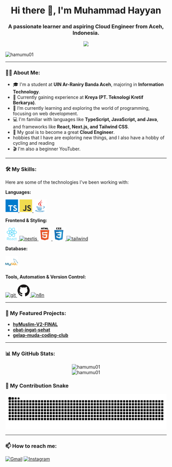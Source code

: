 
<h1 align="center">Hi there 👋, I'm Muhammad Hayyan</h1>
<h3 align="center">A passionate learner and aspiring Cloud Engineer from Aceh, Indonesia.</h3>

<p align="center"><img src="https://media1.giphy.com/media/v1.Y2lkPTc5MGI3NjExZXlkeDZwYm1xOXNudzJpYjNjczBvZ3pod2J2cHNoNWhhYnFkcml4dCZlcD12MV9pbnRlcm5hbF9naWZfYnlfaWQmY3Q9Zw/99WDYnKHEhfizOW5N3/giphy.gif" width="250"></p>

<p align="left"> <img src="https://komarev.com/ghpvc/?username=hamumu01&label=Profile%20views&color=0e75b6&style=flat" alt="hamumu01" /> </p>

---

### 👨‍💻 About Me:
- 🎓 I'm a student at **UIN Ar-Raniry Banda Aceh**, majoring in **Information Technology**.
- 💼 Currently gaining experience at **Kreya (PT. Teknologi Kretif Berkarya)**.
- 🌱 I’m currently learning and exploring the world of programming, focusing on web development.
- 💻 I'm familiar with languages like **TypeScript, JavaScript, and Java**, and frameworks like **React, Next.js, and Tailwind CSS**.
- 🚀 My goal is to become a great **Cloud Engineer**.
-  hobbies that I have are exploring new things, and I also have a hobby of cycling and reading
- 🎬 I'm also a beginner YouTuber.

---

### 🛠️ My Skills:
Here are some of the technologies I've been working with:

**Languages:**
<p align="left">
  <a href="https://www.typescriptlang.org/" target="_blank" rel="noreferrer"> <img src="https://raw.githubusercontent.com/devicons/devicon/master/icons/typescript/typescript-original.svg" alt="typescript" width="40" height="40"/> </a>
  <a href="https://developer.mozilla.org/en-US/docs/Web/JavaScript" target="_blank" rel="noreferrer"> <img src="https://raw.githubusercontent.com/devicons/devicon/master/icons/javascript/javascript-original.svg" alt="javascript" width="40" height="40"/> </a>
  <a href="https://www.java.com" target="_blank" rel="noreferrer"> <img src="https://raw.githubusercontent.com/devicons/devicon/master/icons/java/java-original.svg" alt="java" width="40" height="40"/> </a>
</p>

**Frontend & Styling:**
<p align="left">
  <a href="https://reactjs.org/" target="_blank" rel="noreferrer"> <img src="https://raw.githubusercontent.com/devicons/devicon/master/icons/react/react-original-wordmark.svg" alt="react" width="40" height="40"/> </a>
  <a href="https://nextjs.org/" target="_blank" rel="noreferrer"> <img src="https://cdn.worldvectorlogo.com/logos/next-js.svg" alt="nextjs" width="40" height="40"/> </a>
  <a href="https://www.w3.org/html/" target="_blank" rel="noreferrer"> <img src="https://raw.githubusercontent.com/devicons/devicon/master/icons/html5/html5-original-wordmark.svg" alt="html5" width="40" height="40"/> </a>
  <a href="https://www.w3schools.com/css/" target="_blank" rel="noreferrer"> <img src="https://raw.githubusercontent.com/devicons/devicon/master/icons/css3/css3-original-wordmark.svg" alt="css3" width="40" height="40"/> </a>
  <a href="https://tailwindcss.com/" target="_blank" rel="noreferrer"> <img src="https://www.vectorlogo.zone/logos/tailwindcss/tailwindcss-icon.svg" alt="tailwind" width="40" height="40"/> </a>
</p>

**Database:**
<p align="left">
  <a href="https://www.mysql.com/" target="_blank" rel="noreferrer"> <img src="https://raw.githubusercontent.com/devicons/devicon/master/icons/mysql/mysql-original-wordmark.svg" alt="mysql" width="40" height="40"/> </a>
</p>

**Tools, Automation & Version Control:**
<p align="left">
  <a href="https://git-scm.com/" target="_blank" rel="noreferrer"> <img src="https://www.vectorlogo.zone/logos/git-scm/git-scm-icon.svg" alt="git" width="40" height="40"/> </a>
  <a href="https://github.com/" target="_blank" rel="noreferrer"> <img src="https://raw.githubusercontent.com/devicons/devicon/master/icons/github/github-original.svg" alt="github" width="40" height="40"/> </a>
  <a href="https://n8n.io/" target="_blank" rel="noreferrer"> <img src="https://raw.githubusercontent.com/devicons/devicon/master/icons/n8n/n8n-original.svg" alt="n8n" width="40" height="40"/> </a>
</p>

---

### 🚀 My Featured Projects:
- **[hyMuslim-V2-FINAL](https://github.com/Hamumu01/hyMuslim-V2-FINAL.git)**
- **[obat-ingat-sehat](https://github.com/Hamumu01/obat-ingat-sehat.git)**
- **[gelap-muda-coding-club](https://github.com/Hamumu01/gelap-muda-coding-club.git)**

---

### 📊 My GitHub Stats:
<p align="center">
  <img src="https://github-readme-stats.vercel.app/api?username=Hamumu01&show_icons=true&theme=radical" alt="hamumu01" />
  <br/>
  <img src="https://github-readme-stats.vercel.app/api/top-langs/?username=Hamumu01&layout=compact&theme=radical" alt="hamumu01" />
</p>

### 🐍 My Contribution Snake
<p align="center"><img src="https://raw.githubusercontent.com/Hamumu01/Hamumu01/output/github-contribution-grid-snake.svg" alt="Contribution Snake"></p>

---

### 📫 How to reach me:
<p align="left">
  <a href="mailto:hyan50563@gmail.com"><img src="https://img.shields.io/badge/Gmail-D14836?style=for-the-badge&logo=gmail&logoColor=white" alt="Gmail"/></a>
  <a href="https://www.instagram.com/ahlimasakair"><img src="https://img.shields.io/badge/Instagram-E4405F?style=for-the-badge&logo=instagram&logoColor=white" alt="Instagram"/></a>
</p>
